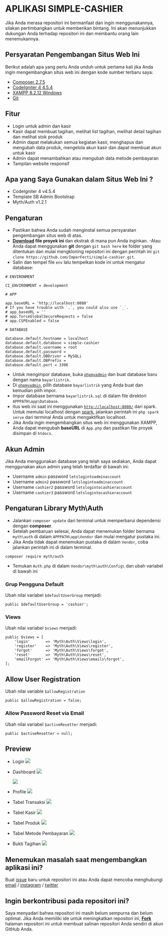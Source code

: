 # APLIKASI SIMPLE-CASHIER

Jika Anda merasa repositori ini bermanfaat dan ingin menggunakannya, silakan pertimbangkan untuk memberikan bintang. Ini akan menunjukkan dukungan Anda terhadap repositori ini dan membantu orang lain menemukannya.

## Persyaratan Pengembangan Situs Web Ini

Berikut adalah apa yang perlu Anda unduh untuk pertama kali jika Anda ingin mengembangkan situs web ini dengan kode sumber terbaru saya:

- [Composer 2.7.5](https://getcomposer.org/)
- [CodeIgniter 4 4.5.4](https://github.com/codeigniter4/CodeIgniter4/releases/tag/v4.5.4)
- [XAMPP 8.2.12 Windows](https://sourceforge.net/projects/xampp/files/XAMPP%20Windows/8.2.12/)
- [Git](https://git-scm.com/downloads)

## Fitur

- Login untuk admin dan kasir
- Kasir dapat membuat tagihan, melihat list tagihan, melihat detail tagihan dan melihat stok produk
- Admin dapat melakukan semua kegiatan kasir, menghapus dan mengubah data produk, mengelola akun kasir dan dapat membuat akun untuk kasir
- Admin dapat menambahkan atau mengubah data metode pembayaran
- Tampilan website responsif

## Apa yang Saya Gunakan dalam Situs Web Ini ?

- CodeIgniter 4 v4.5.4
- Template SB Admin Bootstrap
- Myth/Auth v1.2.1

## Pengaturan

- Pastikan bahwa Anda sudah menginstal semua persyaratan pengembangan situs web di atas.
- [<b>Download](https://github.com/ImperFecti/simple-cashier/archive/refs/heads/master.zip) file proyek ini </b> dan ekstrak di mana pun Anda inginkan.
  -Atau Anda dapat menggunakan <b>git</b> dengan `git bash here` ke folder yang ditentukan dan mulai mengkloning repositori ini dengan perintah ini `git clone https://github.com/ImperFecti/simple-cashier.git`.
- Salin dan tempel file `env` lalu tempelkan kode ini untuk mengatur database:

```
# ENVIRONMENT

CI_ENVIRONMENT = development

# APP

app.baseURL = 'http://localhost:8080'
# If you have trouble with `.`, you could also use `_`.
# app_baseURL = ''
# app.forceGlobalSecureRequests = false
# app.CSPEnabled = false

# DATABASE

database.default.hostname = localhost
database.default.database = simple-cashier
database.default.username = root
database.default.password =
database.default.DBDriver = MySQLi
database.default.DBPrefix =
database.default.port = 3306
```

- Untuk mengimpor database, buka [`phpmyadmin`](http://localhost/phpmyadmin) dan buat database baru dengan nama `bayarlistrik`.
- Di [`phpmyadmin`](http://localhost/phpmyadmin), pilih database `bayarlistrik` yang Anda buat dan kemudian pilih impor.
- Impor database bernama `bayarlistrik.sql` di dalam file direktori `APPPATH\app\Database`.
- itus web ini saat ini menggunakan [`http://localhost:8080/`](http://localhost:8080/) dari spark. Untuk memulai localhost dengan [spark](https://codeigniter.com/user_guide/cli/spark_commands.html), jalankan perintah ini `php spark serve` dari terminal Anda untuk mengaktifkan localhost.
- Jika Anda ingin mengembangkan situs web ini menggunakan XAMPP, Anda dapat mengubah <b>baseURL</b> di `App.php` dan pastikan file proyek disimpan di `htdocs`.

## Akun Admin

Jika Anda menggunakan database yang telah saya sediakan, Anda dapat menggunakan akun admin yang telah terdaftar di bawah ini:

- Username `admin` password `letslogintoadminaccount`
- Username `admin2` password `letslogintoadminaccount`
- Username `cashier2` password `letslogintocashieraccount`
- Username `cashier3` password `letslogintocashieraccount`

## Pengaturan Library Myth\Auth

- Jalankan `composer update` dari terminal untuk memperbarui dependensi dengan <b>composer</b>.
- Setelah pembaruan selesai, Anda dapat menemukan folder bernama `myth\auth` di dalam `APPPATH\app\Vendor` dan mulai mengatur pustaka ini.
- Jika Anda tidak dapat menemukan pustaka di dalam `Vendor`, coba jalankan perintah ini di dalam terminal.

```
composer require myth/auth
```

- Temukan `Auth.php` di dalam `Vendor\myth\auth\Config\` dan ubah variabel di bawah ini

### Grup Pengguna Default

Ubah nilai variabel `$defaultUserGroup` menjadi:

```
public $defaultUserGroup = 'cashier';
```

### Views

Ubah nilai variabel `$views` menjadi:

```
public $views = [
    'login'       => 'Myth\Auth\Views\login',
    'register'    => 'Myth\Auth\Views\register',
    'forgot'      => 'Myth\Auth\Views\forgot',
    'reset'       => 'Myth\Auth\Views\reset',
    'emailForgot' => 'Myth\Auth\Views\emails\forgot',
];
```

## Allow User Registration

Ubah nilai variable `$allowRegistration`

```
public $allowRegistration = false;
```

### Allow Password Reset via Email

Ubah nilai variabel `$activeResetter` menjadi:

```
public $activeResetter = null;
```

## Preview

- Login
  ![](https://cdn.discordapp.com/attachments/563035937949483008/1276160637466050682/login.png?ex=66c884b5&is=66c73335&hm=335eace5f872eab9869d4147a8575bf128be8efd557452714d35c31b7d567202&)

- Dashboard
  ![](https://cdn.discordapp.com/attachments/563035937949483008/1277203881071349760/dashboard1.png?ex=66cc504e&is=66cafece&hm=654939f704459d663f210fb3ce0be8986aba2b50515be84a01f81f10468bd3cf&)

  ![](https://cdn.discordapp.com/attachments/563035937949483008/1277203881398501419/dashboard2.png?ex=66cc504e&is=66cafece&hm=649c7bb379c1f89d548f52f8bc20c6eb1b1ad6441de824814263944c2a20bd3f&)

- Profile
  ![](https://cdn.discordapp.com/attachments/563035937949483008/1276160637004939378/profile.png?ex=66c884b5&is=66c73335&hm=4582f46bc5b02c7f19b7693e7f6f960c664bb1aced39dff7fdea1bb7ca09eb9f&)

- Tabel Transaksi
  ![](https://cdn.discordapp.com/attachments/563035937949483008/1276160635570487329/datatagihan.png?ex=66c884b5&is=66c73335&hm=18af267c65f9f4e05c9dac7a1811c28ccac938b27afcb6e12c91bb10ed663771&)

- Tabel Kasir
  ![](https://cdn.discordapp.com/attachments/563035937949483008/1276160635893452902/datakasir.png?ex=66c884b5&is=66c73335&hm=b3860315dc7981df85ce0c6e78f3275192e6a358927011c80ab0ecaaa790b7d2&)

- Tabel Produk
  ![](https://cdn.discordapp.com/attachments/563035937949483008/1276160636207894530/dataproduk.png?ex=66c884b5&is=66c73335&hm=f4be76b65c5c9c92b7bc10046b6513f6d362e354efdf4269fcf77ac83cf16537&)

- Tabel Metode Pembayaran
  ![](https://cdn.discordapp.com/attachments/563035937949483008/1277203881998159946/tablepembayaran.png?ex=66cc504e&is=66cafece&hm=927a3adfe97a4d8ce2366fd895c577bd11df7621eb6fabf0e7369a84e4a88fe9&)

- Bukti Tagihan
  ![](https://cdn.discordapp.com/attachments/563035937949483008/1277203881708748860/buktitagihan.png?ex=66cc504e&is=66cafece&hm=5f508d9bf3dba07de395167968e8bde67517b32aad19ce786879705ab89463ec&)

## Menemukan masalah saat mengembangkan aplikasi ini?

Buat [issue](https://github.com/ImperFecti/simple-cashier/issues) baru untuk repositori ini atau Anda dapat mencoba menghubungi [email](mailto:adilm8909@gmail.com) / [instagram](https://www.instagram.com/_adilsputra/) / [twitter](https://twitter.com/_adilsputra)

## Ingin berkontribusi pada repositori ini?

Saya menyadari bahwa repositori ini masih belum sempurna dan belum optimal. Jika Anda memiliki ide untuk meningkatkan repositori ini, <b>[Fork](https://github.com/ImperFecti/simple-cashier/fork)</b> halaman repositori ini untuk membuat salinan repositori Anda sendiri di akun GitHub Anda.

